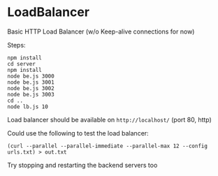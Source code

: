 # LoadBalancer

Basic HTTP Load Balancer (w/o Keep-alive connections for now)

Steps:
```
npm install
cd server
npm install
node be.js 3000
node be.js 3001
node be.js 3002 
node be.js 3003 
cd ..
node lb.js 10
```

Load balancer should be available on `http://localhost/` (port 80, http)

Could use the following to test the load balancer:

`(curl --parallel --parallel-immediate --parallel-max 12 --config urls.txt) > out.txt`

Try stopping and restarting the backend servers too
